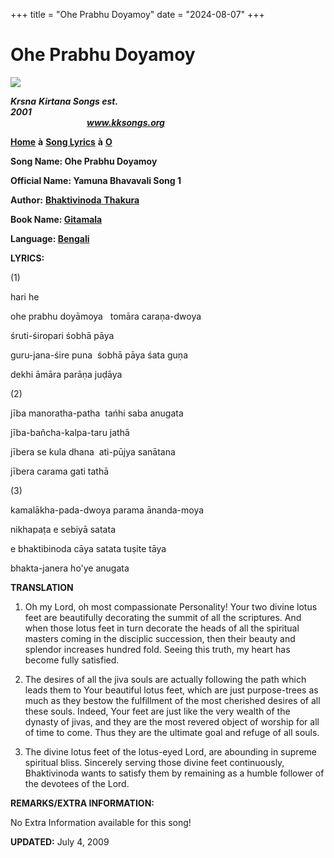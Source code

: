 +++
title = "Ohe Prabhu Doyamoy"
date = "2024-08-07"
+++

# Ohe Prabhu Doyamoy
**[![](http://kksongs.org/image_files/image002.jpg)](http://kksongs.org/)**

**_Krsna_** **_Kirtana Songs est. 2001_**                                                                                                                                                      **_www.kksongs.org_**

**[Home](http://kksongs.org/)** **à** **[Song Lyrics](http://kksongs.org/lyrics.html)** **à** **[O](http://kksongs.org/songs/song_o.html)**

**Song Name: Ohe Prabhu Doyamoy**

**Official Name: Yamuna Bhavavali Song 1**

**Author:** [**Bhaktivinoda** **Thakura**](http://kksongs.org/authors/list/bhaktivinoda.html)

**Book Name: [Gitamala](http://kksongs.org/authors/gitamala.html)**

**Language: [Bengali](http://kksongs.org/language/list/bengali.html)**

**LYRICS:**

(1)

hari he

ohe prabhu doyāmoya   tomāra caraṇa-dwoya

śruti-śiropari śobhā pāya

guru-jana-śire puna  śobhā pāya śata guṇa

dekhi āmāra parāṇa juḍāya

(2)

jība manoratha-patha  tańhi saba anugata

jība-bañcha-kalpa-taru jathā

jībera se kula dhana  ati-pūjya sanātana

jībera carama gati tathā

(3)

kamalākha-pada-dwoya parama ānanda-moya

nikhapaṭa e sebiyā satata

e bhaktibinoda cāya satata tuṣite tāya

bhakta-janera ho'ye anugata

**TRANSLATION**

1) Oh my Lord, oh most compassionate Personality! Your two divine lotus feet are beautifully decorating the summit of all the scriptures. And when those lotus feet in turn decorate the heads of all the spiritual masters coming in the disciplic succession, then their beauty and splendor increases hundred fold. Seeing this truth, my heart has become fully satisfied.

2) The desires of all the jiva souls are actually following the path which leads them to Your beautiful lotus feet, which are just purpose-trees as much as they bestow the fulfillment of the most cherished desires of all these souls. Indeed, Your feet are just like the very wealth of the dynasty of jivas, and they are the most revered object of worship for all of time to come. Thus they are the ultimate goal and refuge of all souls.

3) The divine lotus feet of the lotus-eyed Lord, are abounding in supreme spiritual bliss. Sincerely serving those divine feet continuously, Bhaktivinoda wants to satisfy them by remaining as a humble follower of the devotees of the Lord.

**REMARKS/EXTRA INFORMATION:**

No Extra Information available for this song!

**UPDATED:** July 4, 2009